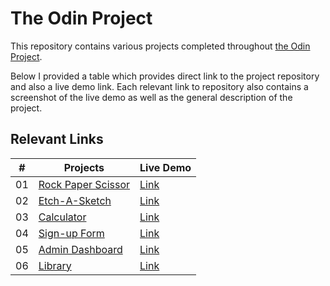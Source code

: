 # The Odin Project

This repository contains various projects completed throughout [the Odin Project](https://www.theodinproject.com/).

Below I provided a table which provides direct link to the project repository and also a live demo link. Each relevant link to repository also contains a screenshot of the live demo as well as the general description of the project.

## Relevant Links

| #   | Projects                                           | Live Demo                                                     |
| --- | -------------------------------------------------- | ------------------------------------------------------------- |
| 01  | [Rock Paper Scissor](../master/rock-paper-scissor) | [Link](https://rockpaperscissors-donhgyunsuh.netlify.app/)    |
| 02  | [Etch-A-Sketch](../master/etch-a-sketch)           | [Link](https://etchaskecth-donghyunsuh.netlify.app/)          |
| 03  | [Calculator](../master/javascript-calculator)      | [Link](https://javascriptcalculator-donghyunsuh.netlify.app/) |
| 04  | [Sign-up Form](../master/signup-form)              | [Link](https://signupform-donghyunsuh.netlify.app/)           |
| 05  | [Admin Dashboard](../master/admin-dashboard)       | [Link](https://admindashboard-donghyunsuh.netlify.app/)       |
| 06  | [Library](../master/library-project)               | [Link](https://library-project-donghyunsuh.netlify.app/)      |
